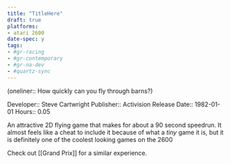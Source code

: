 ```yaml
---
title: "TitleHere"
draft: true
platforms:
- atari 2600
date-spec: y
tags:
- #gr-racing 
- #gr-contemporary 
- #gr-na-dev 
- #quartz-sync
---
```


(oneliner:: How quickly can you fly through barns?)

Developer:: Steve Cartwright
Publisher:: Activision
Release Date:: 1982-01-01
Hours:: 0.05

An attractive 2D flying game that makes for about a 90 second speedrun. It almost feels like a cheat to include it because of what a *tiny*  game it is, but it is definitely one of the coolest looking games on the 2600

Check out [[Grand Prix]] for a similar experience.